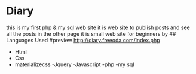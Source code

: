 # Diary
this is my first php & my sql web site it is web site to publish posts and see all the posts in the other page it is small web site for beginners
by ## Languages Used
#preview
http://diary.freeoda.com/index.php
 - Html
- Css
- materializecss
-Jquery
-Javascript
-php
-my sql
